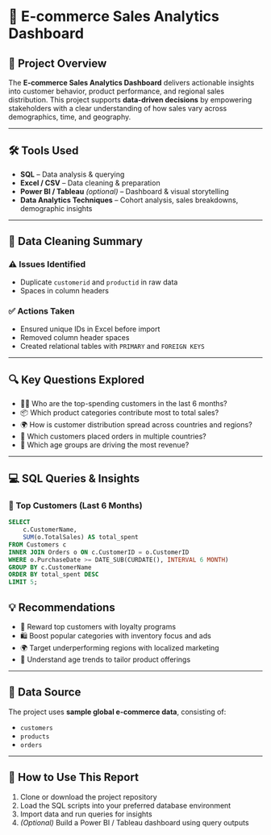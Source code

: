# 🛒 E-commerce Sales Analytics Dashboard

## 📖 Project Overview
The **E-commerce Sales Analytics Dashboard** delivers actionable insights into customer behavior, product performance, and regional sales distribution. This project supports **data-driven decisions** by empowering stakeholders with a clear understanding of how sales vary across demographics, time, and geography.

---

## 🛠 Tools Used
- **SQL** – Data analysis & querying  
- **Excel / CSV** – Data cleaning & preparation  
- **Power BI / Tableau** *(optional)* – Dashboard & visual storytelling  
- **Data Analytics Techniques** – Cohort analysis, sales breakdowns, demographic insights

---
## 🧼 Data Cleaning Summary

### ⚠️ Issues Identified
- Duplicate `customerid` and `productid` in raw data  
- Spaces in column headers  

### ✅ Actions Taken
- Ensured unique IDs in Excel before import  
- Removed column header spaces  
- Created relational tables with `PRIMARY` and `FOREIGN KEYS`  

---
## 🔍 Key Questions Explored
- 🧍‍♂️ Who are the top-spending customers in the last 6 months?  
- 📦 Which product categories contribute most to total sales?  
- 🌍 How is customer distribution spread across countries and regions?  
- 🔄 Which customers placed orders in multiple countries?  
- 👥 Which age groups are driving the most revenue?  

---

## 💻 SQL Queries & Insights

### 🧾 Top Customers (Last 6 Months)
```sql
SELECT 
    c.CustomerName, 
    SUM(o.TotalSales) AS total_spent
FROM Customers c
INNER JOIN Orders o ON c.CustomerID = o.CustomerID
WHERE o.PurchaseDate >= DATE_SUB(CURDATE(), INTERVAL 6 MONTH)
GROUP BY c.CustomerName
ORDER BY total_spent DESC
LIMIT 5;

```

## 💡 Recommendations
- 🎁 Reward top customers with loyalty programs  
- 🛍️ Boost popular categories with inventory focus and ads  
- 🌍 Target underperforming regions with localized marketing  
- 👵 Understand age trends to tailor product offerings  

---

## 📂 Data Source
The project uses **sample global e-commerce data**, consisting of:
- `customers`  
- `products`  
- `orders`

---

## 📎 How to Use This Report
1. Clone or download the project repository  
2. Load the SQL scripts into your preferred database environment  
3. Import data and run queries for insights  
4. *(Optional)* Build a Power BI / Tableau dashboard using query outputs
